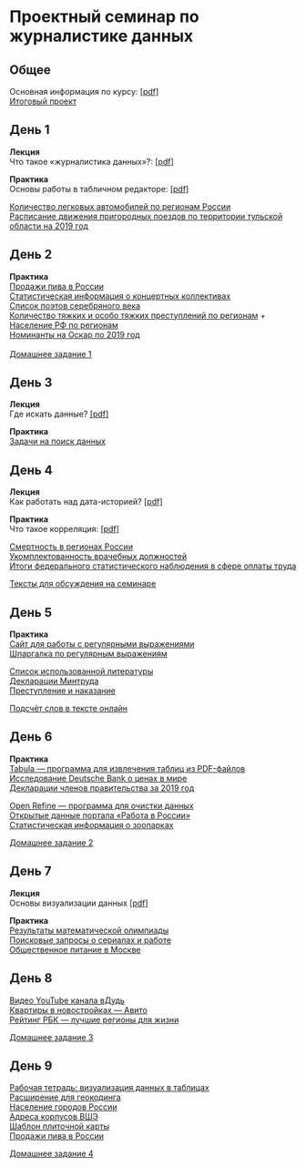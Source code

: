 # Проектный семинар по журналистике данных

## Общее
Основная информация по курсу: [[pdf]](/lections/guide.pdf)<br>
[Итоговый проект](/homeworks/project.md)


## День 1
**Лекция**<br>
Что такое «журналистика данных»?: [[pdf]](/lections/lection1.pdf)<br>

**Практика**<br>
Основы работы в табличном редакторе: [[pdf]](/lections/seminar1.pdf)<br>

[Количество легковых автомобилей по регионам России](/data/cars.csv)<br>
[Расписание движения пригородных поездов по территории тульской области на 2019 год](/data/trains_tula.csv)<br>

## День 2
**Практика**<br>
[Продажи пива в России](https://fedstat.ru/indicator/57960)<br>
[Статистическая информация о концертных коллективах](https://opendata.mkrf.ru/opendata/7705851331-stat_concert_band)<br>
[Список поэтов серебряного века](https://ru.wikipedia.org/wiki/%D0%A0%D1%83%D1%81%D1%81%D0%BA%D0%B8%D0%B5_%D0%BF%D0%BE%D1%8D%D1%82%D1%8B_%D0%A1%D0%B5%D1%80%D0%B5%D0%B1%D1%80%D1%8F%D0%BD%D0%BE%D0%B3%D0%BE_%D0%B2%D0%B5%D0%BA%D0%B0)<br>
[Количество тяжких и особо тяжких преступлений по регионам](https://fedstat.ru/indicator/36223) + [Население РФ по регионам](https://showdata.gks.ru/report/278928) <br>
[Номинанты на Оскар по 2019 год](/data/oscar_nominations_data.csv)<br>
<br>
[Домашнее задание 1](/homeworks/hw1.md)

## День 3
**Лекция**<br>
Где искать данные? [[pdf]](/lections/lection2.pdf)<br>

**Практика**<br>
[Задачи на поиск данных](https://docs.google.com/document/d/1O7yTBui6XVFsEsq04p_SatrB_c0rjT-9T5bYUz0OZJE/edit?usp=sharing)<br>

## День 4
**Лекция**<br>
Как работать над дата-историей? [[pdf]](/lections/lection3.pdf)<br>

**Практика**<br>
Что такое корреляция: [[pdf]](/lections/seminar2.pdf)<br>

[Смертность в регионах России](https://fedstat.ru/indicator/43516)<br>
[Укомплектованность врачебных должностей](https://www.fedstat.ru/indicator/59510)<br>
[Итоги федерального статистического наблюдения в сфере оплаты труда](https://rosstat.gov.ru/storage/mediabank/itog-monitor04-19.html)<br>

[Тексты для обсуждения на семинаре](https://docs.google.com/document/d/1HNyVhjm9bYZVkOfeA-gYfaQqwFEDvfNoMpYGsX2m5mg/edit?usp=sharing)

## День 5
**Практика**<br>
[Сайт для работы с регулярными выражениями](https://regex101.com/)<br>
[Шпаргалка по регулярным выражениям](https://docs.google.com/spreadsheets/d/1dTxbN3b8Op_erqI3Y20TT5PA0xwdtqdSHHBW5oFr5WQ/edit?usp=sharing)<br>

[Список использованной литературы](https://studfile.net/preview/1475661/page:7/)<br>
[Декларации Минтруда](/data/declare.docx)<br>
[Преступление и наказание](/data/prestuplenie.doc)<br>

[Подсчёт слов в тексте онлайн](https://iksweb.ru/tools/lemma/)<br>

## День 6
**Практика**<br>
[Tabula — программа для извлечения таблиц из PDF-файлов](https://tabula.technology/)<br>
[Исследование Deutsche Bank о ценах в мире](https://www.dbresearch.com/PROD/RPS_EN-PROD/PROD0000000000494405/Mapping_the_world%27s_prices_2019.pdf)<br>
[Декларации членов правительства за 2019 год](http://static.government.ru/media/files/MHvQS160MZshfOcPSVScIgEP8iDG9Raq.pdf)

[Open Refine — программа для очистки данных](https://openrefine.org/)<br>
[Открытые данные портала «Работа в России»](https://trudvsem.ru/opendata)<br>
[Статистическая информация о зоопарках](https://opendata.mkrf.ru/opendata/7705851331-stat_zoo)<br>

[Домашнее задание 2](/homeworks/hw2.md)

## День 7
**Лекция**<br>
Основы визуализации данных [[pdf]](/lections/lection4.pdf)<br>

**Практика**<br>
[Результаты математической олимпиады](https://www.imo-official.org/year_country_r.aspx?year=2020&column=total&order=desc)<br>
[Поисковые запросы о сериалах и работе](https://trends.google.ru/trends/explore?geo=RU&q=%2Fm%2F02p0w7_,%2Fm%2F04115t2)<br>
[Общественное питание в Москве](https://data.mos.ru/opendata/7710881420-obshchestvennoe-pitanie-v-moskve)<br>

## День 8

[Видео YouTube канала вДудь](https://www.youtube.com/c/vdud/videos)<br>
[Квартиры в новостройках — Авито](https://www.avito.ru/moskva/kvartiry/prodam/novostroyka-ASgBAQICAUSSA8YQAUDmBxSOUg?cd=1&rn=25928)<br>
[Рейтинг РБК — лучшие регионы для жизни](https://www.rbc.ru/society/21/07/2020/5f159b3b9a79472f207e8324)

[Домашнее задание 3](/homeworks/hw3.md)

## День 9

[Рабочая тетрадь: визуализация данных в таблицах](https://docs.google.com/spreadsheets/d/1rZatjNltUVKPW6GmIr9j_bo-dTJA8aeBmzpqe4fRN1s/copy)<br>
[Расширение для геокодинга](https://workspace.google.com/marketplace/app/geocoding_by_smartmonkey/1033231575312?hl=ru)<br>
[Население городов России](https://docs.google.com/spreadsheets/d/1Ccg1bBLrtXMDVCZyNrlASEr_-MKoRrMuukOB5OZx78c/copy)<br>
[Адреса корпусов ВШЭ](https://www.hse.ru/buildinghse/list)<br>
[Шаблон плиточной карты](https://docs.google.com/spreadsheets/d/10YgDwuLM_clbYp90-6GSng_Z0_ktwbjwF7aKs26RzBo/copy)<br>
[Продажи пива в России](https://fedstat.ru/indicator/57960)<br>

[Домашнее задание 4](/homeworks/hw4.md)